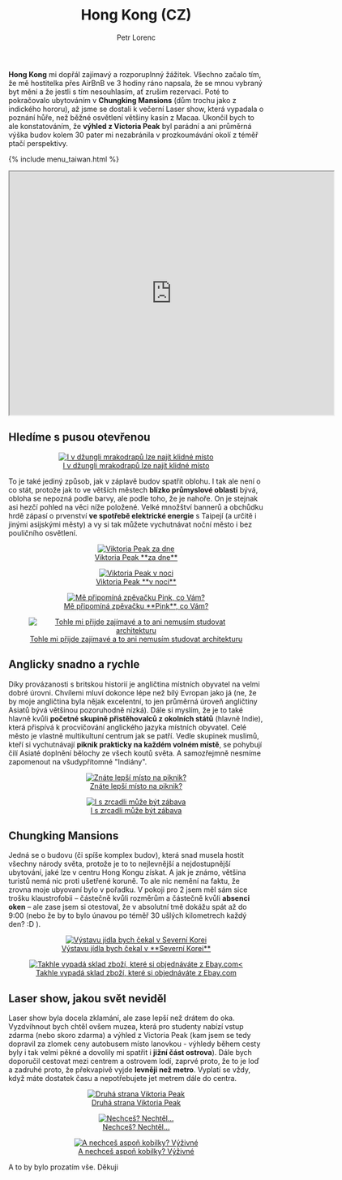 ﻿---
layout: post
title: Hong Kong (CZ)
description: Cestování po Hong Kongu následovalo po výletu na Macao. Objevování krás a neduhů velkoměsta, které se může pochlubit pěknou přírodou, velkou pákistánskou/indickou menšinou a domy, u kterých je 30 pater bráno jako průměr.
author: Petr Lorenc
comments: true
---

**Hong Kong** mi dopřál zajímavý a rozporuplnný žážitek. Všechno začalo tím, že mě hostitelka přes AirBnB ve 3 hodiny ráno napsala, že se mnou vybraný byt mění a že jestli s tím nesouhlasím, ať zrušim rezervaci. Poté to pokračovalo ubytováním v **Chungking Mansions** (dům trochu jako z indického hororu), až jsme se dostali k večerní Laser show, která vypadala o poznání hůře, než běžné osvětlení většiny kasín z Macaa. Ukončil bych to ale konstatováním, že **výhled z Victoria Peak** byl parádní a ani průměrná výška budov kolem 30 pater mi nezabránila v prozkoumávání okolí z téměř ptačí perspektivy.

{% include menu_taiwan.html %}

<iframe src="https://www.google.com/maps/d/u/0/embed?mid=1vKMmXoYro63YY7LITNAgwq5LFnHGIONs" width="640" height="480"></iframe>


## Hledíme s pusou otevřenou

<figure class="image" align="middle">
  <a href="{{ site.baseurl }}/images/hongkong/01.JPG" data-lightbox="I v džungli mrakodrapů lze najít klidné místo" data-title="I v džungli mrakodrapů lze najít klidné místo" data-lightbox="roadtrip">
    <img src="{{ site.baseurl }}/images/hongkong/01.JPG" alt="I v džungli mrakodrapů lze najít klidné místo" title="I v džungli mrakodrapů lze najít klidné místo"/>
    <figcaption>I v džungli mrakodrapů lze najít klidné místo</figcaption>
  </a>
</figure>

To je také jediný způsob, jak v záplavě budov spatřit oblohu. I tak ale není o co stát, protože jak to ve větších městech **blízko průmyslové oblasti** bývá, obloha se nepozná podle barvy, ale podle toho, že je nahoře. On je stejnak asi hezčí pohled na věci níže položené. Velké množštví bannerů a obchůdku hrdě zápasí o prvenství **ve spotřebě elektrické energie** s Taipejí (a určitě i jinými asijskými městy) a vy si tak můžete vychutnávat noční město i bez pouličního osvětlení.

<figure class="image" align="middle">
  <a href="{{ site.baseurl }}/images/hongkong/02.JPG" data-lightbox="Viktoria Peak za dne" data-title="Viktoria Peak za dne" data-lightbox="roadtrip">
    <img src="{{ site.baseurl }}/images/hongkong/02.JPG" alt="Viktoria Peak za dne" title="Viktoria Peak za dne"/>
    <figcaption>Viktoria Peak **za dne**</figcaption>
  </a>
</figure>

<figure class="image" align="middle">
  <a href="{{ site.baseurl }}/images/hongkong/03.JPG" data-lightbox="Viktoria Peak v noci" data-title="Viktoria Peak v noci" data-lightbox="roadtrip">
    <img src="{{ site.baseurl }}/images/hongkong/03.JPG" alt="Viktoria Peak v noci" title="Viktoria Peak v noci"/>
    <figcaption>Viktoria Peak **v noci**</figcaption>
  </a>
</figure>

<figure class="image" align="middle">
  <a href="{{ site.baseurl }}/images/hongkong/04.JPG" data-lightbox="Mě připomíná zpěvačku Pink, co Vám?" data-title="Mě připomíná zpěvačku Pink, co Vám?" data-lightbox="roadtrip">
    <img src="{{ site.baseurl }}/images/hongkong/04.JPG" alt="Mě připomíná zpěvačku Pink, co Vám?" title="Mě připomíná zpěvačku Pink, co Vám?"/>
    <figcaption>Mě připomíná zpěvačku **Pink**, co Vám?</figcaption>
  </a>
</figure>

<figure class="image" align="middle">
  <a href="{{ site.baseurl }}/images/hongkong/05.JPG" data-lightbox="Tohle mi přijde zajímavé a to ani nemusím studovat architekturu" data-title="Tohle mi přijde zajímavé a to ani nemusím studovat architekturu" data-lightbox="roadtrip">
    <img src="{{ site.baseurl }}/images/hongkong/05.JPG" alt="Tohle mi přijde zajímavé a to ani nemusím studovat architekturu" title="Tohle mi přijde zajímavé a to ani nemusím studovat architekturu"/>
    <figcaption>Tohle mi přijde zajímavé a to ani nemusím studovat architekturu</figcaption>
  </a>
</figure>

## Anglicky snadno a rychle

Díky provázanosti s britskou historií je angličtina místních obyvatel na velmi dobré úrovni. Chvílemi mluví dokonce lépe než bílý Evropan jako já (ne, že by moje angličtina byla nějak excelentní, to jen průměrná úroveň angličtiny Asiatů bývá většinou pozoruhodně nízká). Dále si myslím, že je to také hlavně kvůli **početné skupině přistěhovalců z okolních států** (hlavně Indie), která přispívá k procvičování anglického jazyka místních obyvatel. Celé město je vlastně multikultuní centrum jak se patří. Vedle skupinek muslimů, kteří si vychutnávají **piknik prakticky na každém volném místě**, se pohybují čilí Asiaté doplnění bělochy ze všech koutů světa. A samozřejmně nesmíme zapomenout na všudypřítomné "Indiány".

<figure class="image" align="middle">
  <a href="{{ site.baseurl }}/images/hongkong/14.gif" data-lightbox="Znáte lepší místo na piknik?" data-title="Znáte lepší místo na piknik?" data-lightbox="roadtrip">
    <img src="{{ site.baseurl }}/images/hongkong/14.gif" alt="Znáte lepší místo na piknik?" title="Znáte lepší místo na piknik?"/>
    <figcaption>Znáte lepší místo na piknik?</figcaption>
  </a>
</figure>

<figure class="image" align="middle">
  <a href="{{ site.baseurl }}/images/hongkong/06.JPG" data-lightbox="I s zrcadli může být zábava" data-title="I s zrcadli může být zábava" data-lightbox="roadtrip">
    <img src="{{ site.baseurl }}/images/hongkong/06.JPG" alt="I s zrcadli může být zábava" title="I s zrcadli může být zábava"/>
    <figcaption>I s zrcadli může být zábava</figcaption>
  </a>
</figure>

## Chungking Mansions

Jedná se o budovu (či spíše komplex budov), která snad musela hostit všechny národy světa, protože je to to nejlevnější a nejdostupnější ubytování, jaké lze v centru Hong Kongu získat. A jak je známo, většina turistů nemá nic proti ušetřené koruně. To ale nic nemění na faktu, že zrovna moje ubyovaní bylo v pořadku. V pokoji pro 2 jsem měl sám sice trošku klaustrofobii – částečně kvůli rozměrům a částečně kvůli **absenci oken** – ale zase jsem si otestoval, že v absolutní tmě dokážu spát až do 9:00 (nebo že by to bylo únavou po téměř 30 ušlých kilometrech každý den? :D ).

<figure class="image" align="middle">
  <a href="{{ site.baseurl }}/images/hongkong/07.JPG" data-lightbox="Výstavu jídla bych čekal v Severní Korei" data-title="Výstavu jídla bych čekal v Severní Korei" data-lightbox="roadtrip">
    <img src="{{ site.baseurl }}/images/hongkong/07.JPG" alt="Výstavu jídla bych čekal v Severní Korei" title="Výstavu jídla bych čekal v Severní Korei"/>
    <figcaption>Výstavu jídla bych čekal v **Severní Korei**</figcaption>
  </a>
</figure>

<figure class="image" align="middle">
  <a href="{{ site.baseurl }}/images/hongkong/08.JPG" data-lightbox="Takhle vypadá sklad zboží, které si objednáváte z Ebay.com<" data-title="Takhle vypadá sklad zboží, které si objednáváte z Ebay.com<" data-lightbox="roadtrip">
    <img src="{{ site.baseurl }}/images/hongkong/08.JPG" alt="Takhle vypadá sklad zboží, které si objednáváte z Ebay.com<" title="Takhle vypadá sklad zboží, které si objednáváte z Ebay.com<"/>
    <figcaption>Takhle vypadá sklad zboží, které si objednáváte z Ebay.com</figcaption>
  </a>
</figure>

## Laser show, jakou svět neviděl

Laser show byla docela zklamání, ale zase lepší než drátem do oka. Vyzdvihnout bych chtěl ovšem muzea, která pro studenty nabízí vstup zdarma (nebo skoro zdarma) a výhled z Victoria Peak (kam jsem se tedy dopravil za zlomek ceny autobusem místo lanovkou - výhledy během cesty byly i tak velmi pěkné a dovolily mi spatřit i **jižní část ostrova**). Dále bych doporučil cestovat mezi centrem a ostrovem lodí, zaprvé proto, že to je loď a zadruhé proto, že překvapivě vyjde **levněji než metro**. Vyplatí se vždy, když máte dostatek času a nepotřebujete jet metrem dále do centra.

<figure class="image" align="middle">
  <a href="{{ site.baseurl }}/images/hongkong/01.JPG" data-lightbox="Druhá strana Viktoria Peak" data-title="Druhá strana Viktoria Peak" data-lightbox="roadtrip">
    <img src="{{ site.baseurl }}/images/hongkong/01.JPG" alt="Druhá strana Viktoria Peak" title="Druhá strana Viktoria Peak"/>
    <figcaption>Druhá strana Viktoria Peak</figcaption>
  </a>
</figure>

<figure class="image" align="middle">
  <a href="{{ site.baseurl }}/images/hongkong/11.JPG" data-lightbox="Nechceš? Nechtěl..." data-title="Nechceš? Nechtěl..." data-lightbox="roadtrip">
    <img src="{{ site.baseurl }}/images/hongkong/11.JPG" alt="Nechceš? Nechtěl..." title="Nechceš? Nechtěl..."/>
    <figcaption>Nechceš? Nechtěl...</figcaption>
  </a>
</figure>

<figure class="image" align="middle">
  <a href="{{ site.baseurl }}/images/hongkong/12.JPG" data-lightbox="A nechceš aspoň kobilky? Výživné" data-title="A nechceš aspoň kobilky? Výživné" data-lightbox="roadtrip">
    <img src="{{ site.baseurl }}/images/hongkong/12.JPG" alt="A nechceš aspoň kobilky? Výživné" title="A nechceš aspoň kobilky? Výživné"/>
    <figcaption>A nechceš aspoň kobilky? Výživné</figcaption>
  </a>
</figure>

A to by bylo prozatím vše. Děkuji

